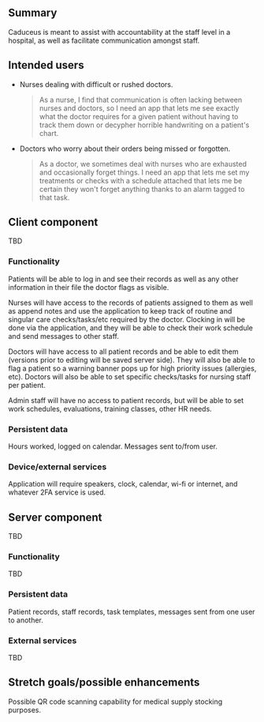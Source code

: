 ## Summary

Caduceus is meant to assist with accountability at the staff level in a hospital, as well as facilitate communication amongst staff.

## Intended users

* Nurses dealing with difficult or rushed doctors.

  > As a nurse, I find that communication is often lacking between nurses and doctors, so I need an app that lets me see exactly what the doctor requires for a given patient without having to track them down or decypher horrible handwriting on a patient's chart.

* Doctors who worry about their orders being missed or forgotten.

    > As a doctor, we sometimes deal with nurses who are exhausted and occasionally forget things.  I need an app that lets me set my treatments or checks with a schedule attached that lets me be certain they won't forget anything thanks to an alarm tagged to that task.
  > 
## Client component

TBD

### Functionality

Patients will be able to log in and see their records as well as any other information in their file the doctor flags as visible.

Nurses will have access to the records of patients assigned to them as well as append notes and use the application to keep track of routine and singular care checks/tasks/etc required by the doctor.  Clocking in will be done via the application, and they will be able to check their work schedule and send messages to other staff.

Doctors will have access to all patient records and be able to edit them (versions prior to editing will be saved server side).  They will also be able to flag a patient so a warning banner pops up for high priority issues (allergies, etc).  Doctors will also be able to set specific checks/tasks for nursing staff per patient.

Admin staff will have no access to patient records, but will be able to set work schedules, evaluations, training classes, other HR needs.

### Persistent data

Hours worked, logged on calendar. Messages sent to/from user.
    
### Device/external services

Application will require speakers, clock, calendar, wi-fi or internet, and whatever 2FA service is used.
    
## Server component

TBD

### Functionality

TBD

### Persistent data

Patient records, staff records, task templates, messages sent from one user to another.
    
### External services

TBD
    
## Stretch goals/possible enhancements 

Possible QR code scanning capability for medical supply stocking purposes.
